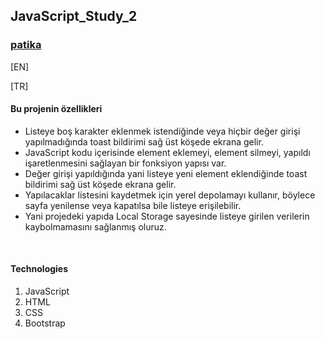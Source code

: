 ## JavaScript_Study_2

### [patika](https://academy.patika.dev/tr/profile)
[EN] <br>



[TR] <br>
#### Bu projenin özellikleri
* Listeye boş karakter eklenmek istendiğinde veya hiçbir değer girişi yapılmadığında toast bildirimi sağ üst köşede ekrana gelir.
* JavaScript kodu içerisinde element eklemeyi, element silmeyi, yapıldı işaretlenmesini sağlayan bir fonksiyon yapısı var.
* Değer girişi yapıldığında yani listeye yeni element eklendiğinde toast bildirimi sağ üst köşede ekrana gelir. 
* Yapılacaklar listesini kaydetmek için yerel depolamayı kullanır, böylece sayfa yenilense veya kapatılsa bile listeye erişilebilir.
* Yani projedeki yapıda Local Storage sayesinde listeye girilen verilerin kaybolmamasını sağlanmış oluruz.
<br>

#### Technologies
1. JavaScript
1. HTML
1. CSS
1. Bootstrap
